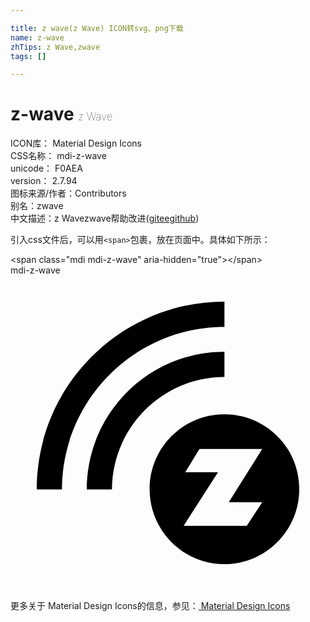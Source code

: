 ```yaml
---

title: z wave(z Wave) ICON转svg、png下载
name: z-wave
zhTips: z Wave,zwave
tags: []

---
```


# z-wave  <small style="font-size: 60%;font-weight: 100">z Wave</small>


<div class="detail-page">
<p>
<span>
ICON库：
<span class="badge-secondary badge">Material Design Icons</span> 
</span>
<br/>
<span>
CSS名称：
<span class="badge-secondary badge">mdi-z-wave</span> 
</span>
<br/>
<span>
unicode：
<span class="badge-secondary badge">F0AEA</span> 
<copy-btn content='F0AEA' btn-title=""></copy-btn>
<copy-btn :content='String.fromCodePoint(parseInt("F0AEA", 16))' btn-title="复制U"></copy-btn>
</span>
<br/>
<span>
version：
<span class="badge-secondary badge">2.7.94</span> 
</span>
<br/>
<span>图标来源/作者：<span class="badge-light badge">Contributors</span></span> 
<br/>
<span>别名：<span class="badge-light badge">zwave</span></span><br/><span class="zh-detail">中文描述：<span class="badge-primary badge">z Wave</span><span class="badge-primary badge">zwave</span><span class="help-link"><span>帮助改进</span>(<a href="https://gitee.com/liuwave/icon-helper/edit/master/json/material/z-wave.json" target="_blank" rel="noopener noreferrer">gitee</a><a href="https://github.com/liuwave/icon-helper/edit/master/json/material/z-wave.json" target="_blank" rel="noopener noreferrer">github</a></span>)</span><br/>
</p>
</div>
<div class="alert alert-dark">
  <i class="mdi mdi-z-wave mdi-48px"></i>
  <i class="mdi mdi-z-wave mdi-36px"></i>
  <i class="mdi mdi-z-wave mdi-24px"></i>
  <i class="mdi mdi-z-wave mdi-18px"></i>
</div>
<div>
  <p>引入css文件后，可以用<code>&lt;span&gt;</code>包裹，放在页面中。具体如下所示：    
  </p>
  <div class="alert alert-primary" style="font-size: 14px">
    &lt;span class="mdi mdi-z-wave" aria-hidden="true"&gt;&lt;/span&gt;
    <copy-btn content='<span class="mdi mdi-z-wave" aria-hidden="true"></span>'></copy-btn>
  </div>
  <div class="alert alert-secondary">
    <i class="mdi mdi-z-wave"
    style="font-size: 24px"
    aria-hidden="true"></i> mdi-z-wave
    <copy-btn content="mdi-z-wave" btn-title="复制图标名称"></copy-btn>
  </div>
</div>
<div id="svg" class="svg-wrap">
<svg xmlns="http://www.w3.org/2000/svg" viewBox="0 0 24 24"><path d="M16.3,10.58C13.14,10.58 10.6,13.13 10.6,16.28C10.6,19.43 13.15,22 16.3,22C19.45,22 22,19.43 22,16.28C22,13.13 19.45,10.58 16.3,10.58M18,19.08H13.19L15.81,15H13.31L14.4,13.23H19.18L16.63,17.28H19.18L18,19.08M16.3,3.93V2C8.41,2 2,8.42 2,16.31H3.92C3.94,9.46 9.5,3.93 16.3,3.93M16.3,7.74V5.82C10.5,5.82 5.81,10.53 5.81,16.31H7.73C7.75,11.58 11.59,7.74 16.3,7.74" /></svg>
</div>
<detail full-name='mdi-z-wave'></detail>
    
<div><p>更多关于 Material Design Icons的信息，参见：<a target="_blank" href="https://iconhelper.cn/material.html"> Material Design Icons</a>
</p></div>
